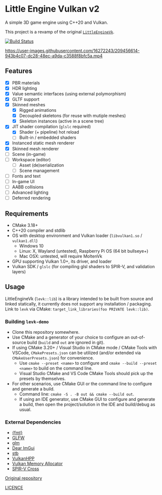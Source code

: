 # Little Engine Vulkan v2

A simple 3D game engine using C++20 and Vulkan.

This project is a revamp of the original [`LittleEngineVk`](https://github.com/karnkaul/LittleEngineVk).

[![Build Status](https://github.com/karnkaul/levk/actions/workflows/ci.yml/badge.svg)](https://github.com/karnkaul/levk/actions/workflows/ci.yml)

https://user-images.githubusercontent.com/16272243/209456614-943b4c07-dc28-48ec-a9da-c3588f8bfc5a.mp4

## Features

- [x] PBR materials
- [x] HDR lighting
- [x] Value semantic interfaces (using external polymorphism)
- [x] GLTF support
- [x] Skinned meshes
  - [x] Rigged animations
  - [x] Decoupled skeletons (for reuse with mutiple meshes)
  - [x] Skeleton instances (active in a scene tree)
- [x] JIT shader compilation (`glslc` required)
  - [x] Shader (+ pipeline) hot reload
  - [ ] Built-in / embedded shaders
- [x] Instanced static mesh renderer
- [x] Skinned mesh renderer
- [ ] Scene (in-game)
- [ ] Workspace (editor)
  - [ ] Asset (de)serialization
  - [ ] Scene management
- [ ] Fonts and text
- [ ] In-game UI
- [ ] AABB collisions
- [ ] Advanced lighting
- [ ] Deferred rendering

## Requirements

- CMake 3.18+
- C++20 compiler and stdlib
- OS with desktop environment and Vulkan loader (`libvulkan1.so` / `vulkan1.dll`)
  - Windows 10
  - Linux: X, Wayland (untested), Raspberry Pi OS (64 bit bullseye+)
  - Mac OSX: untested, will require MoltenVk
- GPU supporting Vulkan 1.0+, its driver, and loader
- Vulkan SDK / `glslc` (for compiling glsl shaders to SPIR-V, and validation layers)

## Usage

LittleEngineVk (`levk::lib`) is a library intended to be built from source and linked statically, it currently does not support any installation / packaging. 
Link to `levk` via CMake: `target_link_libraries(foo PRIVATE levk::lib)`.

### Building `levk-demo`

- Clone this repository somewhere.
- Use CMake and a generator of your choice to configure an out-of-source build (`build` and `out` are ignored in git).
- If using CMake 3.20+ / Visual Studio in CMake mode / CMake Tools with VSCode, `CMakePresets.json` can be utilized (and/or extended via `CMakeUserPresets.json`) for convenience.
  - Use `cmake --preset <name>` to configure and `cmake --build --preset <name>` to build on the command line.
  - Visual Studio CMake and VS Code CMake Tools should pick up the presets by themselves.
- For other scenarios, use CMake GUI or the command line to configure and generate a build.
  - Command line: `cmake -S . -B out && cmake --build out`.
  - If using an IDE generator, use CMake GUI to configure and generate a build, then open the project/solution in the IDE and build/debug as usual.

### External Dependencies

- [{fmt}](https://github.com/fmtlib/fmt)
- [GLFW](https://github.com/glfw/glfw)
- [glm](https://github.com/g-truc/glm)
- [Dear ImGui](https://github.com/ocornut/imgui)
- [stb](https://github.com/nothings/stb)
- [VulkanHPP](https://github.com/KhronosGroup/Vulkan-Hpp)
- [Vulkan Memory Allocator](https://github.com/GPUOpen-LibrariesAndSDKs/VulkanMemoryAllocator)
- [SPIR-V Cross](https://github.com/KhronosGroup/SPIRV-Cross)

[Original repository](https://github.com/karnkaul/levk)

[LICENCE](LICENSE)
